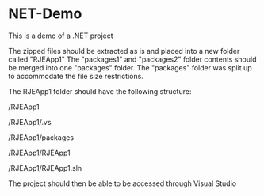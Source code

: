 # NET-Demo

This is a demo of a .NET project

The zipped files should be extracted as is and placed into a new folder called "RJEApp1"
The "packages1" and "packages2" folder contents should be merged into one "packages" folder. The "packages" folder was split up to accommodate the file size restrictions.

The RJEApp1 folder should have the following structure:

/RJEApp1

/RJEApp1/.vs

/RJEApp1/packages

/RJEApp1/RJEApp1

/RJEApp1/RJEApp1.sln

The project should then be able to be accessed through Visual Studio
